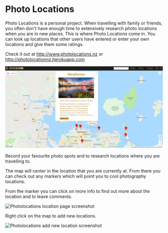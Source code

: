 # Photo Locations

Photo Locations is a personal project. When travelling with family or friends, you often don't have enough time to extensively research photo locations when you are in new places. This is where Photo Locations come in. You can look up locations that other users have entered or enter your own locations and give them some ratings.

Check it out at http://www.photolocations.nz or http://photolocationnz.herokuapp.com

![Photolocations homepage screenshot](/server/public/images/photolocations.PNG)

Record your favourite photo spots and to research locations where you are travelling to.

The map will center in the location that you are currently at. From there you can check out any markers which will point you to cool photography locations.

From the marker you can click on more info to find out more about the location and to leave comments.

![Photolocations location page screenshot](/server/public/images/locations.PNG)

Right click on the map to add new locations.

![Photolocations add new location screenshot](/server/public/images/addLocations.PNG)